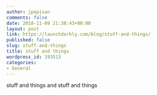 ```yaml
---
author: jpapisan
comments: false
date: 2018-11-09 21:38:43+00:00
layout: post
link: https://launchdarkly.com/blog/stuff-and-things/
published: false
slug: stuff-and-things
title: stuff and things
wordpress_id: 193513
categories:
- General
---
```


stuff and things and stuff and things
